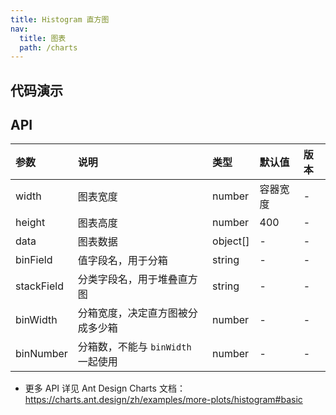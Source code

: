 ```yaml
---
title: Histogram 直方图
nav:
  title: 图表
  path: /charts
---
```


## 代码演示

<!-- prettier-ignore -->
<code src="./demo/basic.tsx" title="基础直方图"></code>
<code src="./demo/stack.tsx" title="堆叠直方图"></code>

## API

| 参数       | 说明                               | 类型     | 默认值   | 版本 |
| :--------- | :--------------------------------- | :------- | :------- | :--- |
| width      | 图表宽度                           | number   | 容器宽度 | -    |
| height     | 图表高度                           | number   | 400      | -    |
| data       | 图表数据                           | object[] | -        | -    |
| binField   | 值字段名，用于分箱                 | string   | -        | -    |
| stackField | 分类字段名，用于堆叠直方图         | string   | -        | -    |
| binWidth   | 分箱宽度，决定直方图被分成多少箱   | number   | -        | -    |
| binNumber  | 分箱数，不能与 `binWidth` 一起使用 | number   | -        | -    |

- 更多 API 详见 Ant Design Charts 文档：https://charts.ant.design/zh/examples/more-plots/histogram#basic
